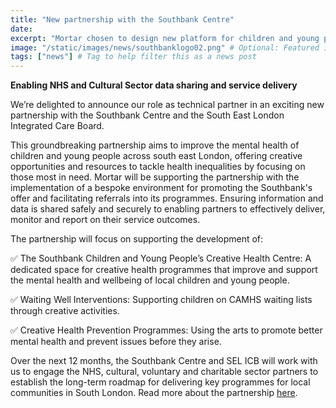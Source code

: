 ```yaml
---
title: "New partnership with the Southbank Centre"
date: 
excerpt: "Mortar chosen to design new platform for children and young people, improving access into creative health opportunities."
image: "/static/images/news/southbanklogo02.png" # Optional: Featured image
tags: ["news"] # Tag to help filter this as a news post
---
```


<strong>Enabling NHS and Cultural Sector data sharing and service delivery</strong>

We’re delighted to announce our role as technical partner in an exciting new partnership with the Southbank Centre and the South East London Integrated Care Board. 

This groundbreaking partnership aims to improve the mental health of children and young people across south east London, offering creative opportunities and resources to tackle health inequalities by focusing on those most in need. Mortar will be supporting the partnership with the implementation of a bespoke environment for promoting the Southbank's offer and facilitating referrals into its programmes. Ensuring information and data is shared safely and securely to enabling partners to effectively deliver, monitor and report on their service outcomes. 

The partnership will focus on supporting the development of:

✅ The Southbank Children and Young People’s Creative Health Centre: A dedicated space for creative health programmes that improve and support the mental health and wellbeing of local children and young people.

✅ Waiting Well Interventions: Supporting children on CAMHS waiting lists through creative activities.

✅ Creative Health Prevention Programmes: Using the arts to promote better mental health and prevent issues before they arise.

Over the next 12 months, the Southbank Centre and SEL ICB will work with us to engage the NHS, cultural, voluntary and charitable sector partners to establish the long-term roadmap for delivering key programmes for local communities in South London. Read more about the partnership <a href="https://www.linkedin.com/posts/southbank-centre_creativehealth-southbankcentre-mentalhealth-activity-7288133405605552128-zYOq?utm_source=share&utm_medium=member_desktop&rcm=ACoAAAHOnCABTxTh-IhR29ArNEQQ5XGseSJbZRg" target="blank">here</a>.